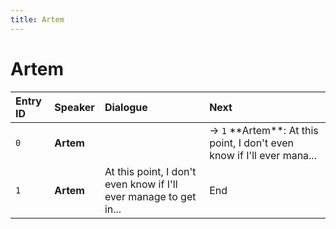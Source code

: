 ```yaml
---
title: Artem
---
```


# Artem


| Entry ID | Speaker | Dialogue | Next |
| :------- | :------ | :------- | :------------ |
| `0` | **Artem** |  | → `1` \*\*Artem\*\*: At this point, I don't even know if I'll ever mana\.\.\. |
| `1` | **Artem** | At this point, I don't even know if I'll ever manage to get in\.\.\. | End |
